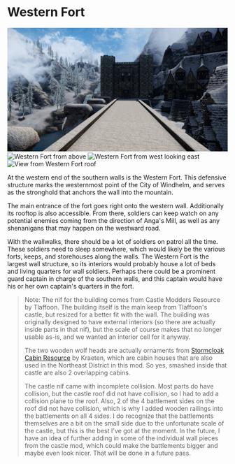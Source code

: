# Western Fort

![](/windhelm/pics/westernfort1.png?raw=true "Western Fort")
![](/windhelm/pics/westernfort2.png?raw=true "Western Fort from above")
![](/windhelm/pics/westernfort3.png?raw=true "Western Fort from west looking east")
![](/windhelm/pics/westernfort4.png?raw=true "View from Western Fort roof")

At the western end of the southern walls is the Western Fort. This defensive structure marks the westernmost point of the City of Windhelm, and serves as the stronghold that anchors the wall into the mountain.

The main entrance of the fort goes right onto the western wall. Additionally its rooftop is also accessible. From there, soldiers can keep watch on any potential enemies coming from the direction of Anga's Mill, as well as any shenanigans that may happen on the westward road.

With the wallwalks, there should be a lot of soldiers on patrol all the time. These soldiers need to sleep somewhere, which would likely be the various forts, keeps, and storehouses along the walls. The Western Fort is the largest wall structure, so its interiors would probably house a lot of beds and living quarters for wall soldiers. Perhaps there could be a prominent guard captain in charge of the southern walls, and this captain would have his or her own captain's quarters in the fort.

> Note: The nif for the building comes from Castle Modders Resource by Tlaffoon. The building itself is the main keep from Tlaffoon's castle, but resized for a better fit with the wall. The building was originally designed to have external interiors (so there are actually inside parts in that nif), but the scale of course makes that no longer usable as-is, and we wanted an interior cell for it anyway.
> 
> The two wooden wolf heads are actually ornaments from [Stormcloak Cabin Resource](https://www.nexusmods.com/skyrim/mods/66514/) by Kraeten, which are cabin houses that are also used in the Northeast District in this mod. So yes, smashed inside that castle are also 2 overlapping cabins.
> 
> The castle nif came with incomplete collision. Most parts do have collision, but the castle roof did not have collision, so I had to add a collision plane to the roof. Also, 2 of the 4 battlement sides on the roof did not have collision, which is why I added wooden railings into the battlements on all 4 sides. I do recognize that the battlements themselves are a bit on the small side due to the unfortunate scale of the castle, but this is the best I've got at the moment. In the future, I have an idea of further adding in some of the individual wall pieces from the castle mod, which could make the battlements bigger and maybe even look nicer. That will be done in a future pass.